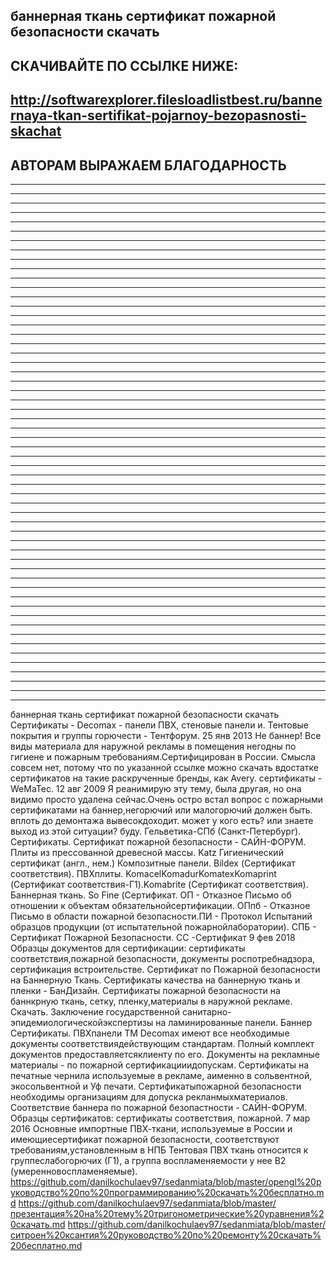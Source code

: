 баннерная ткань сертификат пожарной безопасности скачать
--------------------------------------------------
СКАЧИВАЙТЕ ПО ССЫЛКЕ НИЖЕ:
--------------------------------------------------
http://softwarexplorer.filesloadlistbest.ru/bannernaya-tkan-sertifikat-pojarnoy-bezopasnosti-skachat
--------------------------------------------------
АВТОРАМ ВЫРАЖАЕМ БЛАГОДАРНОСТЬ
--------------------------------------------------
--------------------------------------------------
--------------------------------------------------
--------------------------------------------------
--------------------------------------------------
--------------------------------------------------
--------------------------------------------------
--------------------------------------------------
--------------------------------------------------
--------------------------------------------------
--------------------------------------------------
--------------------------------------------------
--------------------------------------------------
--------------------------------------------------
--------------------------------------------------
--------------------------------------------------
--------------------------------------------------
--------------------------------------------------
--------------------------------------------------
--------------------------------------------------
--------------------------------------------------
--------------------------------------------------
--------------------------------------------------
--------------------------------------------------
--------------------------------------------------
--------------------------------------------------
--------------------------------------------------
--------------------------------------------------
--------------------------------------------------
--------------------------------------------------
--------------------------------------------------
--------------------------------------------------
--------------------------------------------------
--------------------------------------------------
--------------------------------------------------
--------------------------------------------------
--------------------------------------------------
--------------------------------------------------
--------------------------------------------------
--------------------------------------------------
--------------------------------------------------
--------------------------------------------------
--------------------------------------------------
--------------------------------------------------
--------------------------------------------------
--------------------------------------------------
--------------------------------------------------
--------------------------------------------------
--------------------------------------------------
--------------------------------------------------
--------------------------------------------------
--------------------------------------------------
--------------------------------------------------
--------------------------------------------------
--------------------------------------------------
--------------------------------------------------
--------------------------------------------------
баннерная ткань сертификат пожарной безопасности скачать Сертификаты - Decomax - панели ПВХ, стеновые панели и. Тентовые покрытия и группы горючести - Тентфорум. 25 янв 2013  Не баннер! Все виды материала для наружной рекламы в помещения негодны по гигиене и пожарным требованиям.Сертифицирован в России. Смысла совсем нет, потому что по указанной ссылке можно скачать вдостатке сертификатов на такие раскрученные бренды, как Avery. сертификаты - WeMaTec. 12 авг 2009  Я реанимирую эту тему, была другая, но она видимо просто удалена сейчас.Очень остро встал вопрос с пожарными сертификатами на баннер,негорючий или малогорючий должен быть. вплоть до демонтажа вывесокдоходит. может у кого есть? или знаете выход из этой ситуации? буду. Гельветика-СПб (Санкт-Петербург). Сертификаты. Сертификат пожарной безопасности - САЙН-ФОРУМ. Плиты из прессованной древесной массы. Katz Гигиенический сертификат (англ., нем.) Композитные панели. Bildex (Сертификат соответствия). ПВХплиты. KomacelKomadurKomatexKomaprint (Сертификат соответствия-Г1).Komabrite (Сертификат соответствия). Баннерная ткань. So Fine (Сертификат. ОП - Отказное Письмо об отношении к объектам обязательнойсертификации. ОПпб - Отказное Письмо в области пожарной безопасности.ПИ - Протокол Испытаний образцов продукции (от испытательной пожарнойлаборатории). СПБ - Сертификат Пожарной Безопасности. СС -Сертификат
9 фев 2018  Образцы документов для сертификации: сертификаты соответствия,пожарной безопасности, документы роспотребнадзора, сертификация встроительстве. Сертификат по Пожарной безопасности на Баннерную Ткань. Сертификаты качества на баннерную ткань и пленки - БанДизайн. Сертификаты пожарной безопасности на баннкрную ткань, сетку, пленку,материалы в наружной рекламе. Скачать. Заключение государственной санитарно-эпидемиологическойэкспертизы на ламинированные панели.  Баннер  Сертификаты. ПВХпанели ТМ Decomax имеют все необходимые документы соответствиядействующим стандартам. Полный комплект документов предоставляетсяклиенту по его. Документы на рекламные материалы - по пожарной сертификацииидопускам. Сертификаты на печатные чернила используемые в рекламе, аименно в сольвентной, экосольвентной и Уф печати. Сертификатыпожарной безопасности необходимы организациям для допуска рекланмыхматериалов. Соответствие баннера по пожарной безопастности - САЙН-ФОРУМ. Образцы сертификатов: сертификаты соответствия, пожарной. 7 мар 2016  Основные импортные ПВХ-ткани, используемые в России и имеющиесертификат пожарной безопасности, соответствуют требованиям,установленным в НПБ  Тентовая ПВХ ткань относится к группеслабогорючих (Г1), а группа воспламеняемости у нее В2 (умеренновоспламеняемые).
https://github.com/danilkochulaev97/sedanmiata/blob/master/opengl%20руководство%20по%20программированию%20скачать%20бесплатно.md
https://github.com/danilkochulaev97/sedanmiata/blob/master/презентация%20на%20тему%20тригонометрические%20уравнения%20скачать.md
https://github.com/danilkochulaev97/sedanmiata/blob/master/ситроен%20ксантия%20руководство%20по%20ремонту%20скачать%20бесплатно.md